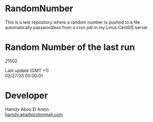 # RandomNumber    
This is a test repository where a random number is pushed to a file automatically passwordless from a cron job in my Linux CentOS server    
# Random Number of the last run   
21502
      
Last update (GMT +1)    
02/27/23 00:00:01
# Developer    
Hamdy Abou El Anein   
hamdy.aea@protonmail.com
